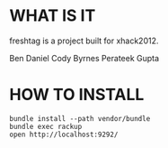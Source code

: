 WHAT IS IT
========

freshtag is a project built for xhack2012.

Ben Daniel
Cody Byrnes
Perateek Gupta

HOW TO INSTALL
=======

    bundle install --path vendor/bundle
    bundle exec rackup
    open http://localhost:9292/

